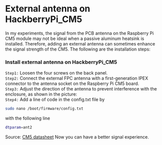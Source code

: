# External antenna on HackberryPi_CM5

In my experiments, the signal from the PCB antenna on the Raspberry Pi CM5 module may not be ideal when a passive aluminum heatsink is installed. Therefore, adding an external antenna can sometimes enhance the signal strength of the CM5.
The following are the installation steps:

### Install external antenna on HackberryPi_CM5

```Step1:``` Loosen the four screws on the back panel.  
```Step2:``` Connect the external FPC antenna with a first-generation IPEX connector to the antenna socket on the Raspberry Pi CM5 board.  
```Step3:``` Adjust the direction of the antenna to prevent interference with the enclosure, as shown in the picture:  
```Step4:``` Add a line of code in the config.txt file by 
```sh
sudo nano /boot/firmware/config.txt
```

with the following line
```sh
dtparam=ant2
```
Source: [CM5 datasheet](https://datasheets.raspberrypi.com/cm5/cm5-datasheet.pdf)
Now you can have a better signal experience.
